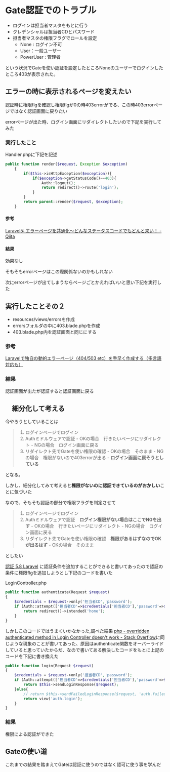 # Gate認証でのトラブル

- ログインは担当者マスタをもとに行う
- クレデンシャルは担当者CDとパスワード
- 担当者マスタの権限フラグでロールを設定
  - None : ログイン不可
  - User：一般ユーザー
  - PowerUser : 管理者

という状況でGateを使い認証を設定したところNoneのユーザーでログインしたところ403が表示された。

## エラーの時に表示されるページを変えたい

認証時に権限flgを確認し権限flgが0の時403errorがでる、この時403errorページではなく認証画面に戻りたい

errorページが出た時、ログイン画面にリダイレクトしたいので下記を実行してみた

### 実行したこと

Handler.phpに下記を記述

```php
public function render($request, Exception $exception)
    {
        if($this->isHttpException($exception)){
            if($exception->getStatusCode()==403){
                Auth::logout();
                return redirect()->route('login');
            }
        }
        return parent::render($request, $exception);
    }
```

#### 参考

[Laravel5: エラーページを共通化〜どんなステータスコードでもどんと来い！ \- Qiita](https://qiita.com/M_Ishikawa/items/1f0d72fc93286109464e)

#### 結果

効果なし

そもそもerrorページはこの際関係ないのかもしれない

次にerrorページが出てしまうならページごとかえればいいと思い下記を実行した

## 実行したことその２

- resources/views/errorsを作成
- errorsフォルダの中に403.blade.phpを作成
- 403.blade.php内を認証画面と同じにする

### 参考

[Laravelで独自の動的エラーページ（404/503 etc）を手早く作成する（多言語対応も）](https://www.ritolab.com/)

### 結果

認証画面が出たが認証すると認証画面に戻る

## 　細分化して考える

今やろうとしていることは

>1. ログインページでログイン
>2. Authミドルウェアで認証
    - OKの場合　行きたいページにリダイレクト
    - NGの場合　ログイン画面に戻る
>3. リダイレクト先でGateを使い権限の確認
    - OKの場合　そのまま
    - NGの場合　権限がないので403errorが出る
       -  **ログイン画面に戻そうとしている**

となる。

しかし、細分化してみて考えると**権限がないのに認証できているのがおかしい**ことに気づいた

なので、そもそも認証の部分で権限フラグを判定させて

>1. ログインページでログイン
>2. Authミドルウェアで認証　**ログイン権限がない場合はここでNGを出す**
    - OKの場合　行きたいページにリダイレクト
    - NGの場合　ログイン画面に戻る
>3. リダイレクト先でGateを使い権限の確認　**権限があるはずなのでOKが出るはず**
    - OKの場合　そのまま

としたい


[認証 5\.8 Laravel](https://readouble.com/laravel/5.8/ja/authentication.html) に認証条件を追加することができると書いてあったので認証の条件に権限flgを追加しようとし下記のコードを書いた

LoginController.php
```php
public function authenticate(Request $request)
{
    $credentials = $request->only('担当者CD','password');
    if (Auth::attempt(['担当者CD'=>$credentials['担当者CD'],'password'=>$credentials['password'],'権限flg'=>1])) {
        return redirect()->intended('home');
    }
}
```

しかしこのコードではうまくいかなかった,調べた結果 [php \- overridden authenticated method in Login Controller doesn't work \- Stack Overflow](https://stackoverflow.com/questions/50474763/overridden-authenticated-method-in-login-controller-doesnt-work)に同じような現象のことが書いてあった、原因はauthenticate関数をオーバーライドしていると思っていたからだ、なので書いてある解決したコードをもとに上記のコードを下記に書き換えた

```php
public function login(Request $request)
{
    $credentials = $request->only('担当者CD','password');
    if (Auth::attempt(['担当者CD'=>$credentials['担当者CD'],'password'=>$credentials['password'],'権限flg'=>[1,2]])) {
        return $this->sendLoginResponse($request);
    }else{
        // return $this->sendFailedLoginResponse($request, 'auth.failed_status');
        return view('auth.login');
    }
}
```

### 結果

権限による認証ができた

## Gateの使い道

これまでの結果を踏まえてGateは認証に使うのではなく認可に使う事を学んだ